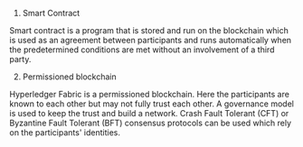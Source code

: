 1. Smart Contract

Smart contract is a program that is stored and run on the blockchain which is used as an agreement between participants and runs automatically when the predetermined conditions are met without an involvement of a third party.

2. Permissioned blockchain

Hyperledger Fabric is a permissioned blockchain. Here the participants are known to each other but may not fully trust each other. A governance model is used to keep the trust and build a network. Crash Fault Tolerant (CFT) or Byzantine Fault Tolerant (BFT) consensus protocols can be used which rely on the participants' identities.
